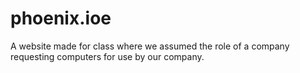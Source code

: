 # phoenix.ioe
A website made for class where we assumed the role of a company requesting computers for use by our company.
